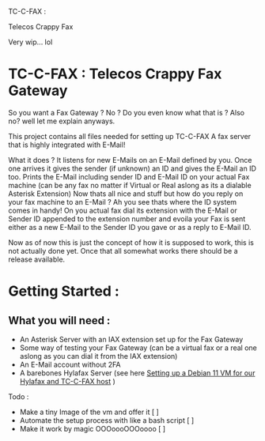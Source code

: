 TC-C-FAX :

Telecos Crappy Fax 

Very wip... lol 

# TC-C-FAX : Telecos Crappy Fax Gateway
So you want a Fax Gateway ? No ? Do you even know what that is ? Also no? well let me explain anyways.

This project contains all files needed for setting up TC-C-FAX
A fax server that is highly integrated with E-Mail!

What it does ?
It listens for new E-Mails on an E-Mail defined by you. Once one arrives it gives the sender (if unknown) an ID and gives the E-Mail an ID too.
Prints the E-Mail including sender ID and E-Mail ID on your actual Fax machine (can be any fax no matter if Virtual or Real aslong as its a dialable Asterisk Extension)
Now thats all nice and stuff but how do you reply on your fax machine to an E-Mail ? Ah you see thats where the ID system comes in handy!
On you actual fax dial its extension with the E-Mail or Sender ID appended to the extension number and evoila your Fax is sent either as a new E-Mail to the Sender ID you gave or as a reply to E-Mail ID.

Now as of now this is just the concept of how it is supposed to work, this is not actually done yet. Once that all somewhat works there should be a release available.

# Getting Started :

## What you will need :
- An Asterisk Server with an IAX extension set up for the Fax Gateway
- Some way of testing your Fax Gateway (can be a virtual fax or a real one aslong as you can dial it from the IAX extension)
- An E-Mail account without 2FA
- A barebones Hylafax Server (see here [Setting up a Debian 11 VM for our Hylafax and TC-C-FAX host](HYLAFAX-SETUP.md) )

Todo :  
- Make a tiny Image of the vm and offer it [ ]
- Automate the setup process with like a bash script [ ]
- Make it work by magic OOOoooOOOoooo [ ]
